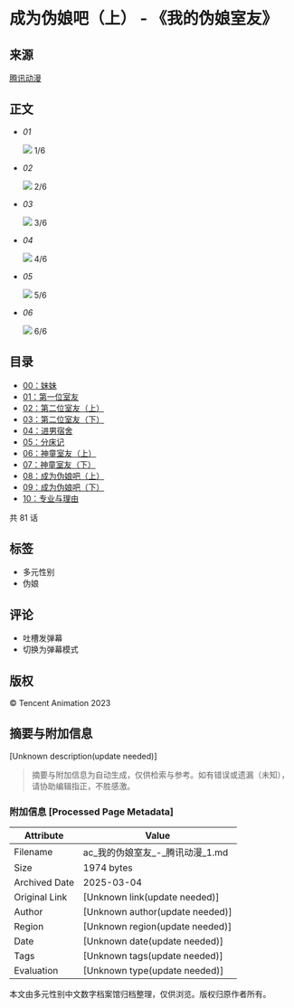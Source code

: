 # 成为伪娘吧（上） - 《我的伪娘室友》

## 来源
[腾讯动漫](https://manhua.acimg.cn/manhua_detail/0/24_21_56_adf7b4749ef4f331ed40726960b27ebf3_123696247.png/0) 

## 正文

-   _01_
    
    ![](https://manhua.acimg.cn/manhua_detail/0/24_21_56_adf7b4749ef4f331ed40726960b27ebf3_123696247.png/0) 1/6
    
-   _02_
    
    ![](https://manhua.acimg.cn/manhua_detail/0/24_21_55_a6f7819bd1ea95f9e9e82ab5fb0e5bba3_123696244.png/0) 2/6
    
-   _03_
    
    ![](https://manhua.acimg.cn/manhua_detail/0/24_21_56_a097bcfe27a85c21f935c6147a60de2ec_123696248.png/0) 3/6
    
-   _04_
    
    ![](//ac.gtimg.com/media/images/pixel.gif) 4/6
    
-   _05_
    
    ![](//ac.gtimg.com/media/images/pixel.gif) 5/6
    
-   _06_
    
    ![](//ac.gtimg.com/media/images/pixel.gif) 6/6

## 目录
-   [00：妹妹](https://manhua.acimg.cn/ComicView/index/id/517860/cid/1)
-   [01：第一位室友](https://manhua.acimg.cn/ComicView/index/id/517860/cid/2)
-   [02：第二位室友（上）](https://manhua.acimg.cn/ComicView/index/id/517860/cid/3)
-   [03：第二位室友（下）](https://manhua.acimg.cn/ComicView/index/id/517860/cid/4)
-   [04：进男宿舍](https://manhua.acimg.cn/ComicView/index/id/517860/cid/5)
-   [05：分床记](https://manhua.acimg.cn/ComicView/index/id/517860/cid/7)
-   [06：神童室友（上）](https://manhua.acimg.cn/ComicView/index/id/517860/cid/8)
-   [07：神童室友（下）](https://manhua.acimg.cn/ComicView/index/id/517860/cid/9)
-   [08：成为伪娘吧（上）](https://manhua.acimg.cn/ComicView/index/id/517860/cid/10)
-   [09：成为伪娘吧（下）](https://manhua.acimg.cn/ComicView/index/id/517860/cid/11)
-   [10：专业与理由](https://manhua.acimg.cn/ComicView/index/id/517860/cid/12)

共 81 话

## 标签
- 多元性别
- 伪娘

## 评论
- 吐槽发弹幕
- 切换为弹幕模式

## 版权
© Tencent Animation 2023
<!-- tcd_original_link https://ac.qq.com/ComicView/index/id/517860/cid/10 -->


## 摘要与附加信息

<!-- tcd_abstract -->
[Unknown description(update needed)]
<!-- tcd_abstract_end -->

> 摘要与附加信息为自动生成，仅供检索与参考。如有错误或遗漏（未知），请协助编辑指正，不胜感激。

### 附加信息 [Processed Page Metadata]

| Attribute       | Value                                  |
|-----------------|----------------------------------------|
| Filename        | ac_我的伪娘室友_-_腾讯动漫_1.md                             |
| Size            | 1974 bytes                           |
| Archived Date   | 2025-03-04                             |
| Original Link   | [Unknown link(update needed)]                       |
| Author          | [Unknown author(update needed)]                               |
| Region          | [Unknown region(update needed)]                               |
| Date            | [Unknown date(update needed)]                                 |
| Tags            | [Unknown tags(update needed)]                                 |
| Evaluation            | [Unknown type(update needed)]                                 |
<!-- tcd_table_end -->

本文由多元性别中文数字档案馆归档整理，仅供浏览。版权归原作者所有。
